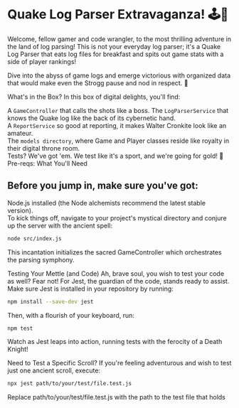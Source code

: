 <h1>Quake Log Parser Extravaganza! 🕹️👾</h1>


Welcome, fellow gamer and code wrangler, to the most thrilling adventure in the land of log parsing! This is not your everyday log parser; it's a Quake Log Parser that eats log files for breakfast and spits out game stats with a side of player rankings!

Dive into the abyss of game logs and emerge victorious with organized data that would make even the Strogg pause and nod in respect. 🤖

What's in the Box?
In this box of digital delights, you'll find:

A `GameController` that calls the shots like a boss.
The `LogParserService` that knows the Quake log like the back of its cybernetic hand.<br>
A `ReportService` so good at reporting, it makes Walter Cronkite look like an amateur.<br>
The `models directory`, where Game and Player classes reside like royalty in their digital throne room.<br>
Tests? We've got 'em. We test like it's a sport, and we're going for gold! 🏅Pre-reqs: What You'll Need

<h2>Before you jump in, make sure you've got:</h2>

Node.js installed (the Node alchemists recommend the latest stable version).<br>
To kick things off, navigate to your project's mystical directory and conjure up the server with the ancient spell:

```bash
node src/index.js
```
This incantation initializes the sacred GameController which orchestrates the parsing symphony.

Testing Your Mettle (and Code)
Ah, brave soul, you wish to test your code as well? Fear not! For Jest, the guardian of the code, stands ready to assist. Make sure Jest is installed in your repository by running:

```bash
npm install --save-dev jest
```
Then, with a flourish of your keyboard, run:

```bash
npm test
```
Watch as Jest leaps into action, running tests with the ferocity of a Death Knight!

Need to Test a Specific Scroll?
If you're feeling adventurous and wish to test just one ancient scroll, execute:

```bash
npx jest path/to/your/test/file.test.js
```
Replace path/to/your/test/file.test.js with the path to the test file that holds
